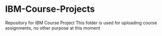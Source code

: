 # IBM-Course-Projects
Repository for IBM Course Project
This folder is used for uploading course assignments, no other purpose at this moment
